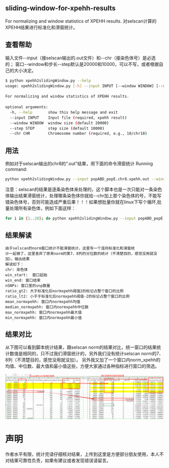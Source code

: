 ## sliding-window-for-xpehh-results
For normalizing and window statistics of XPEHH results.
对selscan计算的XPEHH结果进行标准化和滑窗统计。

## 查看帮助
输入文件--input（接selscan输出的.out文件）和--chr（接染色体号）是必选的；
窗口--window和步长--step默认是20000和10000，可以不写，或者根据自己的大小决定。

```sh
$ python xpehh2slidingWindow.py --help
usage: xpehh2slidingWindow.py [-h] --input INPUT [--window WINDOW] [--step STEP] --chr CHR

For normalizing and window statistics of XPEHH results. 

optional arguments:
  -h, --help       show this help message and exit
  --input INPUT    Input file (required, xpehh result)
  --window WINDOW  window size (default 20000)
  --step STEP      step size (default 10000)
  --chr CHR        Chromosome number (required, e.g., 10/chr10)
```

## 用法
例如对于selscan输出的chr8的“.out”结果，用下面的命令滑窗统计
Running command: 
```sh
python xpehh2slidingWindow.py --input popABD_popE.chr8.xpehh.out --window 20000 --step 10000 --chr 8
```
注意：selscan的结果是逐条染色体来处理的，这个脚本也是一次只能对一条染色体输出结果滑窗统计，处理哪条染色体你就给--chr加上那个染色体的号，不能写错染色体号，否则可能造成严重后果！！！如果想批量你就在linux下写个循环,批量处理所有染色体，例如下面这样：
```sh
for i in {1..20}; do python xpehh2slidingWindow.py --input popABD_popE.chr${i}.xpehh.out --window 20000 --step 10000 --chr $i; done
```
## 结果解读
    由于selscan的norm窗口统计不能滑窗统计，这里写一个连同标准化和滑窗统
    计一起做了，这里舍弃了原来norm的第7、8列的分位数的统计（不清楚目的，感觉没用就没加）。输出结果
    解读如下：
    chr: 染色体
    win_start:  窗口起始
    win_end: 窗口结束
    nSNPs: 窗口里的snp数量
    ratio_gt2: 大于标准化后normxpehh阈值2的标记占整个窗口的比例
    ratio_lt2: 小于于标准化后normxpehh阈值-2的标记占整个窗口的比例
    mean_normxpehh: 窗口内normxpehh均值
    median_normxpehh: 窗口内normxpehh中位数
    max_normxpehh: 窗口内normxpehh最大值
    min_normxpehh: 窗口内normxpehh最小值

## 结果对比
从下图可以看到脚本统计结果，跟selscan norm的结果对比，统一窗口的结果统计数值是相同的，只不过我们滑窗统计的，另外我们没有统计selscan norm的7、8列（不清楚目的，感觉没用就没加）。
另外我又加了一个窗口内norm_xpehh的均值、中位数、最大值和最小值这些，方便大家通过各种指标进行窗口的筛选。

![结果对比](file/compare_result.png)

# 声明
作者水平有限，统计完请仔细核对结果，上传到这里是方便部分朋友使用，本人不对结果可靠性负责，如果有建议或者发现错误请留言。

